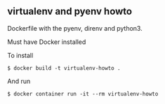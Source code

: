 ## virtualenv and pyenv howto

Dockerfile with the pyenv, direnv and python3. 

Must have Docker installed 

To install 

```
$ docker build -t virtualenv-howto . 
```

And run 

```
$ docker container run -it --rm virtualenv-howto 
```
